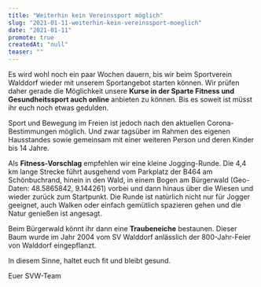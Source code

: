```yaml
---
title: "Weiterhin kein Vereinssport möglich"
slug: "2021-01-11-weiterhin-kein-vereinssport-moeglich"
date: "2021-01-11"
promote: true
createdAt: "null"
teaser: ""
---
```

Es wird wohl noch ein paar Wochen dauern, bis wir beim Sportverein Walddorf wieder mit unserem Sportangebot starten können. Wir prüfen daher gerade die Möglichkeit unsere **Kurse in der Sparte Fitness und Gesundheitssport auch online** anbieten zu können. Bis es soweit ist müsst ihr euch noch etwas gedulden.


Sport und Bewegung im Freien ist jedoch nach den aktuellen Corona-Bestimmungen möglich. Und zwar tagsüber im Rahmen des eigenen Hausstandes sowie gemeinsam mit einer weiteren Person und deren Kinder bis 14 Jahre.


Als **Fitness-Vorschlag** empfehlen wir eine kleine Jogging-Runde. Die 4,4 km lange Strecke führt ausgehend vom Parkplatz der B464 am Schönbuchrand, hinein in den Wald, in einem Bogen am Bürgerwald (Geo-Daten: 48.5865842, 9.144261) vorbei und dann hinaus über die Wiesen und wieder zurück zum Startpunkt. Die Runde ist natürlich nicht nur für Jogger geeignet, auch Walken oder einfach gemütlich spazieren gehen und die Natur genießen ist angesagt.


Beim Bürgerwald könnt ihr dann eine **Traubeneiche** bestaunen. Dieser Baum wurde im Jahr 2004 vom SV Walddorf anlässlich der 800-Jahr-Feier von Walddorf eingepflanzt.


In diesem Sinne, haltet euch fit und bleibt gesund.


Euer SVW-Team
